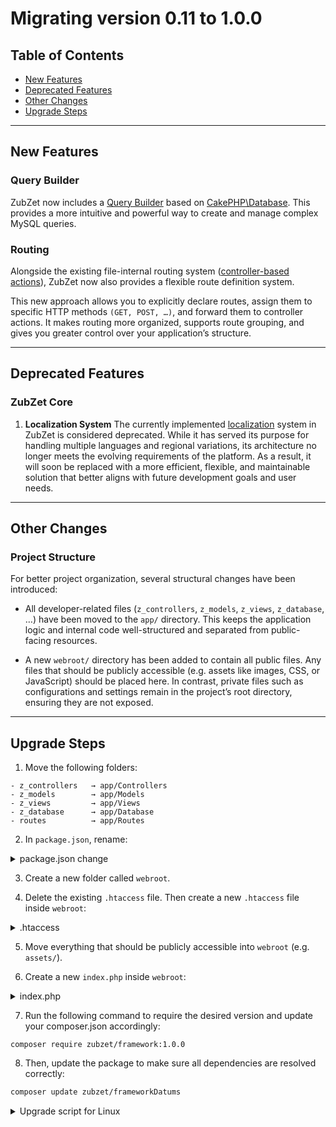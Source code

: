 # Migrating version 0.11 to 1.0.0

## Table of Contents
- [New Features](#new-features)
- [Deprecated Features](#deprecated-features)
- [Other Changes](#other-changes)
- [Upgrade Steps](#upgrade-steps)

---

## New Features

### Query Builder
ZubZet now includes a [Query Builder](/docs/core-features/query-builder/) based on [CakePHP\Database](https://api.cakephp.org/5.2/namespace-Cake.Database.html).
This provides a more intuitive and powerful way to create and manage complex MySQL queries.

### Routing
Alongside the existing file-internal routing system ([controller-based actions](/docs/core-features/controllers-and-actions)),
ZubZet now also provides a flexible route definition system.

This new approach allows you to explicitly declare routes, assign them to specific HTTP methods `(GET, POST, …)`,
and forward them to controller actions.
It makes routing more organized, supports route grouping, and gives you greater control over your application’s structure.

---

## Deprecated Features

### ZubZet Core

1. **Localization System**
  The currently implemented [localization](/docs/core-features/localization/) system in ZubZet is considered deprecated. While it has served its purpose for handling multiple languages and regional variations, its architecture no longer meets the evolving requirements of the platform. As a result, it will soon be replaced with a more efficient, flexible, and maintainable solution that better aligns with future development goals and user needs.


---

## Other Changes

### Project Structure

For better project organization, several structural changes have been introduced:

- All developer-related files (`z_controllers`, `z_models`, `z_views`, `z_database`, …) have been moved to the `app/` directory.
  This keeps the application logic and internal code well-structured and separated from public-facing resources.

- A new `webroot/` directory has been added to contain all public files.
  Any files that should be publicly accessible (e.g. assets like images, CSS, or JavaScript) should be placed here.
  In contrast, private files such as configurations and settings remain in the project’s root directory, ensuring they are not exposed.

---

## Upgrade Steps

1. Move the following folders:
```
- z_controllers   → app/Controllers
- z_models        → app/Models
- z_views         → app/Views
- z_database      → app/Database
- routes          → app/Routes
```

2. In `package.json`, rename:
  <details>
    <summary>package.json change</summary>

    ```diff
    - z_database/import.php
    + app/Database/import.php
    ```
  </details>

3. Create a new folder called `webroot`.

4. Delete the existing `.htaccess` file. Then create a new `.htaccess` file inside `webroot`:
  <details>
    <summary>.htaccess</summary>

    ```apache
    RewriteEngine On 
    RewriteCond %{REQUEST_FILENAME} !-f 
    RewriteRule . index.php [L,QSA]
    ```
  </details>

5. Move everything that should be publicly accessible into `webroot` (e.g. `assets/`).

6. Create a new `index.php` inside `webroot`:
  <details>
    <summary>index.php</summary>

    ```php
    <?php

        // -----------------------------
        // Do not change this file as it is the entrypoint for web requests.
        // -----------------------------

        chdir(__DIR__ . DIRECTORY_SEPARATOR . '..' . DIRECTORY_SEPARATOR);

        // Try multiple locations for the entry scripts
        $entryScripts = [
            "index.php",
            "zubzet.php",
            "zubzet",
        ];

        $entryScriptFound = false;

        foreach($entryScripts as $entryScript) {
            if(!file_exists($entryScript)) break;

            require_once $entryScript;
            $entryScriptFound = true;
        }

        // If no entry script is found, return a 500 error
        if(!$entryScriptFound) {
            http_response_code(500);
            echo "No entry script found.";
            exit(1);
        }

    ?>
    ```
  </details>

7. Run the following command to require the desired version and update your composer.json accordingly:
```
composer require zubzet/framework:1.0.0
```

8. Then, update the package to make sure all dependencies are resolved correctly:
```bash
composer update zubzet/frameworkDatums
```


<details>
  <summary>Upgrade script for Linux</summary>
  The script must be in the root directory, and the project inside /app

  ```js
    #!/bin/bash

    cd app || exit 1




    # App folders
    mkdir -p app
    [ -d z_controllers ] && mv z_controllers app/Controllers
    [ -d z_models ]      && mv z_models      app/Models
    [ -d z_views ]       && mv z_views       app/Views
    [ -d z_database ]    && mv z_database    app/Database
    [ -d routes ]        && mv routes        app/Routes




    # package.json
    if grep -q 'z_database/import.php' package.json; then
        sed -i 's#z_database/import.php#app/Database/import.php#' package.json
    fi


    # Update the root index.php
    if grep -q '\$z_framework[[:space:]]*->[[:space:]]*execute' index.php; then
        sed -i -E 's/\$z_framework[[:space:]]*->[[:space:]]*execute[[:space:]]*\([[:space:]]*\)[[:space:]]*;/\$z_framework->handleRequest();/g' index.php
    fi




    # Webroot
    mkdir -p webroot




    # .htaccess
    [ -f webroot/.htaccess ] && rm webroot/.htaccess
    touch webroot/.htaccess
    cat > webroot/.htaccess << 'EOF'
    RewriteEngine On 
    RewriteCond %{REQUEST_FILENAME} !-f 
    RewriteRule . index.php [L,QSA]
    EOF

    [ -f .htaccess ] && rm .htaccess




    # Move all public files to webroot by excluding certain files and folders
    EXCLUDE=(
      app
      webroot
      z_framework _framework
      .vscode
      node_modules
      package.json package-lock.json
      composer.json composer.lock composer.local.json
      .dockerignore Dockerfile
      .htaccess 
      .z_framework
      index.php
      .drone.yml
      .gitignore .git
      z_config
      vendor
      Validator helper
      packaging
      tests
      libs
      TODO
      sql.log
      README.md
      LICENSE
      src source
      examples example
    )


    for item in *; do
      if [[ " ${EXCLUDE[*]} " =~ " $item " ]]; then
        continue
      fi

      mv -v "$item" "webroot"
    done




    # Create index.php in webroot
    [ -f webroot/index.php ] && rm webroot/index.php
    touch webroot/index.php

    cat > webroot/index.php << 'EOF'
    <?php

        // -----------------------------
        // Do not change this file as it is the entrypoint for web requests.
        // -----------------------------

        chdir(__DIR__ . DIRECTORY_SEPARATOR . '..' . DIRECTORY_SEPARATOR);

        // Try multiple locations for the entry scripts
        $entryScripts = [
            "index.php",
            "zubzet.php",
            "zubzet",
        ];

        $entryScriptFound = false;

        foreach($entryScripts as $entryScript) {
            if(!file_exists($entryScript)) break;

            require_once $entryScript;
            $entryScriptFound = true;
        }

        // If no entry script is found, return a 500 error
        if(!$entryScriptFound) {
            http_response_code(500);
            echo "No entry script found.";
            exit(1);
        }

    ?>
  EOF

  echo "Done."
  ```
</details>
